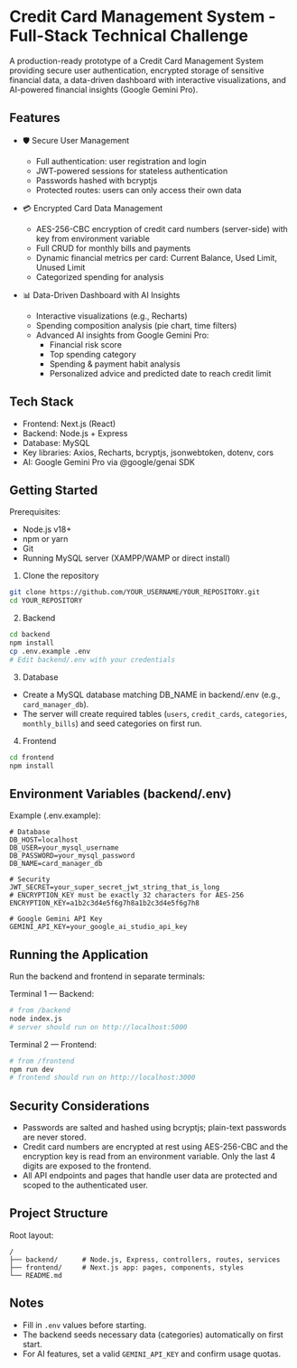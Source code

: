 # Credit Card Management System - Full-Stack Technical Challenge

A production-ready prototype of a Credit Card Management System providing secure user authentication, encrypted storage of sensitive financial data, a data-driven dashboard with interactive visualizations, and AI-powered financial insights (Google Gemini Pro).

## Features

- 🛡️ Secure User Management
  - Full authentication: user registration and login
  - JWT-powered sessions for stateless authentication
  - Passwords hashed with bcryptjs
  - Protected routes: users can only access their own data

- 💳 Encrypted Card Data Management
  - AES-256-CBC encryption of credit card numbers (server-side) with key from environment variable
  - Full CRUD for monthly bills and payments
  - Dynamic financial metrics per card: Current Balance, Used Limit, Unused Limit
  - Categorized spending for analysis

- 📊 Data-Driven Dashboard with AI Insights
  - Interactive visualizations (e.g., Recharts)
  - Spending composition analysis (pie chart, time filters)
  - Advanced AI insights from Google Gemini Pro:
    - Financial risk score
    - Top spending category
    - Spending & payment habit analysis
    - Personalized advice and predicted date to reach credit limit

## Tech Stack

- Frontend: Next.js (React)
- Backend: Node.js + Express
- Database: MySQL
- Key libraries: Axios, Recharts, bcryptjs, jsonwebtoken, dotenv, cors
- AI: Google Gemini Pro via @google/genai SDK

## Getting Started

Prerequisites:
- Node.js v18+
- npm or yarn
- Git
- Running MySQL server (XAMPP/WAMP or direct install)

1. Clone the repository
```bash
git clone https://github.com/YOUR_USERNAME/YOUR_REPOSITORY.git
cd YOUR_REPOSITORY
```

2. Backend
```bash
cd backend
npm install
cp .env.example .env
# Edit backend/.env with your credentials
```

3. Database
- Create a MySQL database matching DB_NAME in backend/.env (e.g., `card_manager_db`).
- The server will create required tables (`users`, `credit_cards`, `categories`, `monthly_bills`) and seed categories on first run.

4. Frontend
```bash
cd frontend
npm install
```

## Environment Variables (backend/.env)

Example (.env.example):
```env
# Database
DB_HOST=localhost
DB_USER=your_mysql_username
DB_PASSWORD=your_mysql_password
DB_NAME=card_manager_db

# Security
JWT_SECRET=your_super_secret_jwt_string_that_is_long
# ENCRYPTION_KEY must be exactly 32 characters for AES-256
ENCRYPTION_KEY=a1b2c3d4e5f6g7h8a1b2c3d4e5f6g7h8

# Google Gemini API Key
GEMINI_API_KEY=your_google_ai_studio_api_key
```

## Running the Application

Run the backend and frontend in separate terminals:

Terminal 1 — Backend:
```bash
# from /backend
node index.js
# server should run on http://localhost:5000
```

Terminal 2 — Frontend:
```bash
# from /frontend
npm run dev
# frontend should run on http://localhost:3000
```

## Security Considerations

- Passwords are salted and hashed using bcryptjs; plain-text passwords are never stored.
- Credit card numbers are encrypted at rest using AES-256-CBC and the encryption key is read from an environment variable. Only the last 4 digits are exposed to the frontend.
- All API endpoints and pages that handle user data are protected and scoped to the authenticated user.

## Project Structure

Root layout:
```
/
├── backend/      # Node.js, Express, controllers, routes, services
├── frontend/     # Next.js app: pages, components, styles
└── README.md
```

## Notes

- Fill in `.env` values before starting.
- The backend seeds necessary data (categories) automatically on first start.
- For AI features, set a valid `GEMINI_API_KEY` and confirm usage quotas.